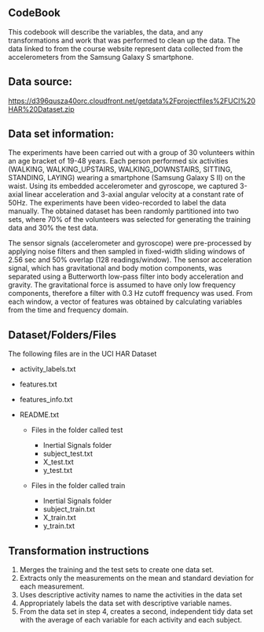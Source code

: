 ## CodeBook

This codebook will describe the variables, the data, and any transformations and work that was performed to clean up the data. The data linked to from the course website represent data collected from the accelerometers from the Samsung Galaxy S smartphone. 

## Data source:
https://d396qusza40orc.cloudfront.net/getdata%2Fprojectfiles%2FUCI%20HAR%20Dataset.zip 

## Data set information:
The experiments have been carried out with a group of 30 volunteers within an age bracket of 19-48 years. Each person performed six activities (WALKING, WALKING_UPSTAIRS, WALKING_DOWNSTAIRS, SITTING, STANDING, LAYING) wearing a smartphone (Samsung Galaxy S II) on the waist. Using its embedded accelerometer and gyroscope, we captured 3-axial linear acceleration and 3-axial angular velocity at a constant rate of 50Hz. The experiments have been video-recorded to label the data manually. The obtained dataset has been randomly partitioned into two sets, where 70% of the volunteers was selected for generating the training data and 30% the test data. 

The sensor signals (accelerometer and gyroscope) were pre-processed by applying noise filters and then sampled in fixed-width sliding windows of 2.56 sec and 50% overlap (128 readings/window). The sensor acceleration signal, which has gravitational and body motion components, was separated using a Butterworth low-pass filter into body acceleration and gravity. The gravitational force is assumed to have only low frequency components, therefore a filter with 0.3 Hz cutoff frequency was used. From each window, a vector of features was obtained by calculating variables from the time and frequency domain.

## Dataset/Folders/Files

The following files are in the UCI HAR Dataset

* activity_labels.txt
* features.txt
* features_info.txt
* README.txt

  * Files in the folder called test
    * Inertial Signals folder 
    * subject_test.txt
    * X_test.txt
    * y_test.txt
  
  * Files in the folder called train
    * Inertial Signals folder 
    * subject_train.txt
    * X_train.txt
    * y_train.txt

## Transformation instructions

1. Merges the training and the test sets to create one data set.
2. Extracts only the measurements on the mean and standard deviation for each measurement. 
3. Uses descriptive activity names to name the activities in the data set
4. Appropriately labels the data set with descriptive variable names. 
5. From the data set in step 4, creates a second, independent tidy data set with the average of each variable for each activity and each subject.
